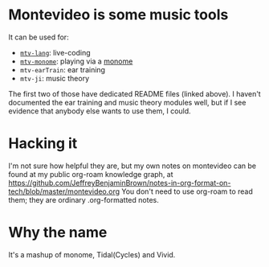 # Montevideo is some music tools

It can be used for:

* [`mtv-lang`](mtv-lang/README.md): live-coding
* [`mtv-monome`](mtv-monome/README.md): playing via a [monome](https://monome.org/)
* `mtv-earTrain`: ear training
* `mtv-ji`: music theory

The first two of those have dedicated README files (linked above).
I haven't documented the ear training and music theory modules well,
but if I see evidence that anybody else wants to use them, I could.


# Hacking it

I'm not sure how helpful they are,
but my own notes on montevideo can be found at my public org-roam knowledge graph,
at https://github.com/JeffreyBenjaminBrown/notes-in-org-format-on-tech/blob/master/montevideo.org
You don't need to use org-roam to read them;
they are ordinary .org-formatted notes.


# Why the name

It's a mashup of monome, Tidal(Cycles) and Vivid.
